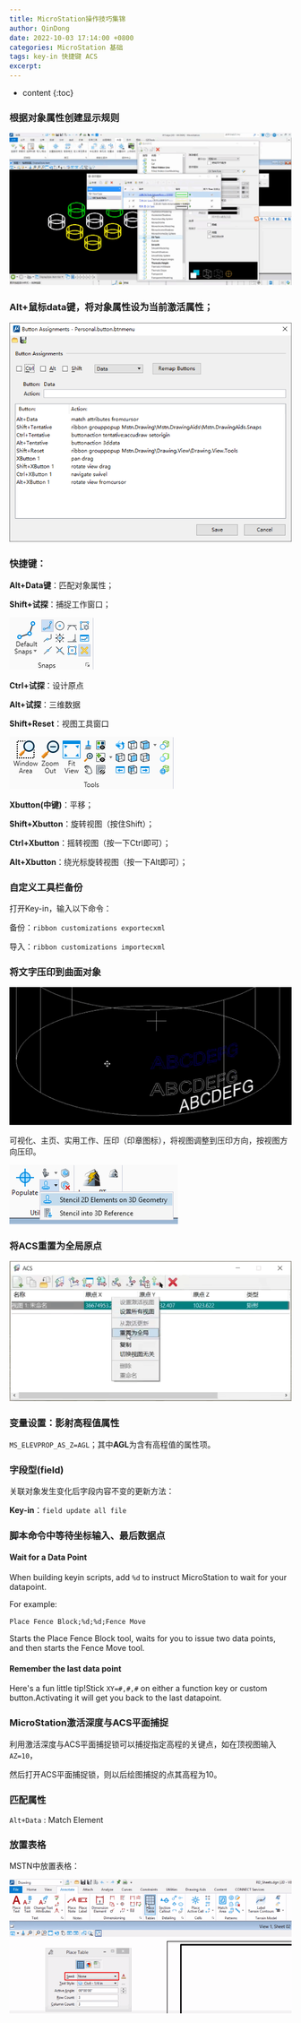 ```yaml
---
title: MicroStation操作技巧集锦
author: QinDong
date: 2022-10-03 17:14:00 +0800
categories: MicroStation 基础
tags: key-in 快捷键 ACS
excerpt: 
---
```

* content
{:toc}

### 根据对象属性创建显示规则

![](/img/2022/2022-10-03-16-39-24.png)

### Alt+鼠标data键，将对象属性设为当前激活属性；

![](/img/2022/2022-10-03-16-39-33.png)

### 快捷键：

**Alt+Data键**：匹配对象属性；

**Shift+试探**：捕捉工作窗口；

![](/img/2022/2022-10-03-16-39-44.png)

**Ctrl+试探**：设计原点

**Alt+试探**：三维数据

**Shift+Reset**：视图工具窗口

![](/img/2022/2022-10-03-16-39-50.png)

**Xbutton(中键)**：平移；

**Shift+Xbutton**：旋转视图（按住Shift）；

**Ctrl+Xbutton**：摇转视图（按一下Ctrl即可）；

**Alt+Xbutton**：绕光标旋转视图（按一下Alt即可）；

### 自定义工具栏备份

打开Key-in，输入以下命令：

备份：`ribbon customizations exportecxml`

导入：`ribbon customizations importecxml`

### 将文字压印到曲面对象

![](/img/2022/2022-10-03-16-40-02.png)

可视化、主页、实用工作、压印（印章图标），将视图调整到压印方向，按视图方向压印。

![](/img/2022/2022-10-03-16-40-08.png)

### 将ACS重置为全局原点

![](/img/2022/2022-10-03-16-40-14.png)

### 变量设置：影射高程值属性

`MS_ELEVPROP_AS_Z=AGL`；其中**AGL**为含有高程值的属性项。

### 字段型(field)

关联对象发生变化后字段内容不变的更新方法：

**Key-in**：`field update all file`

### 脚本命令中等待坐标输入、最后数据点

#### Wait for a Data Point
When building keyin scripts, add `%d` to instruct MicroStation to wait for your datapoint.

For example:
```
Place Fence Block;%d;%d;Fence Move
```

Starts the Place Fence Block tool, waits for you to issue two data points, and then starts the Fence Move tool. 

#### Remember the last data point

Here's a fun little tip!Stick `XY=#,#,#` on either a function key or custom button.Activating it will get you back to the last datapoint. 

### MicroStation激活深度与ACS平面捕捉

利用激活深度与ACS平面捕捉锁可以捕捉指定高程的关键点，如在顶视图输入 `AZ=10`，

然后打开ACS平面捕捉锁，则以后绘图捕捉的点其高程为10。

### 匹配属性

`Alt+Data` : Match Element

### 放置表格

MSTN中放置表格：

![](/img/2022/2022-10-03-16-40-24.png)